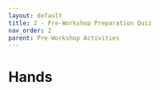 ```yaml
---
layout: default
title: 2 - Pre-Workshop Preparation Quiz
nav_order: 2
parent: Pre-Workshop Activities
---
```

# Hands

